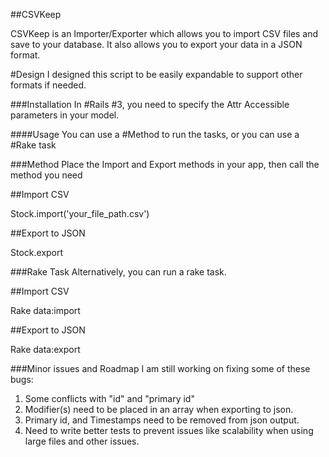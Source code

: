 ##CSVKeep 

CSVKeep is an Importer/Exporter which allows you to import CSV files and save to your database. It also allows you to export your data in a JSON format. 


#Design
I designed this script to be easily expandable to support other formats if needed. 

###Installation
In #Rails #3, you need to specify the Attr Accessible parameters in your model. 


####Usage
You can use a #Method to run the tasks, or you can use a #Rake task

###Method 
Place the Import and Export methods in your app, then call the method you need

##Import CSV

Stock.import('your_file_path.csv')


##Export to JSON

Stock.export


###Rake Task
Alternatively, you can run a rake task.

##Import CSV

Rake data:import


##Export to JSON

Rake data:export



###Minor issues and Roadmap
I am still working on fixing some of these bugs:

1) Some conflicts with "id" and "primary id"
2) Modifier(s) need to be placed in an array when exporting to json.
3) Primary id, and Timestamps need to be removed from json output.
4) Need to write better tests to prevent issues like scalability when using large files and other issues.






